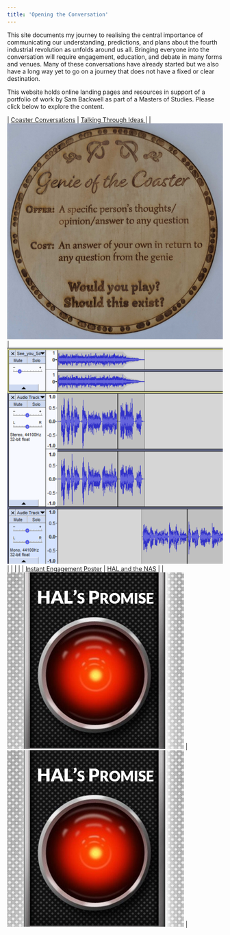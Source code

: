 ```yaml
---
title: 'Opening the Conversation'
---
```


<p>
	This site documents my journey to realising the central importance of communicating our understanding, predictions, and plans about the fourth industrial revolution as unfolds around us all. Bringing everyone into the conversation will require engagement, education, and debate in many forms and venues. Many of these conversations have already started but we also have a long way yet to go on a journey that does not have a fixed or clear destination. 
</p>
<p>
	This website holds online landing pages and resources in support of a portfolio of work by Sam Backwell as part of a Masters of Studies. Please click below to explore the content. 
</p>




| [Coaster Conversations](./coasters) | [Talking Through Ideas ](./podcast) | 
| [![Coaster1](coasters/img/physical1.jpg)](./coasters) |  [![Podcast_pic](podcast/thumb.png)](./podcast) | 
| | |
| [Instant Engagement Poster](HAL/index.html) | [HAL and the NAS](./NAS) |
| [![HAL_poster](/HAL/thumb.png)](HAL/index.html) |  [![Big_poster](/HAL/thumb.png)](./NAS) | 






